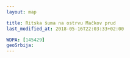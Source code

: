 ```yaml
---
layout: map

title: Ritska šuma na ostrvu Mačkov prud
last_modified_at: 2018-05-16T22:03:33+02:00

WDPA: [145429]
geoSrbija:
---
```

